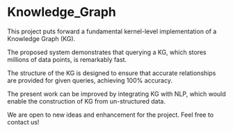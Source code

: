 # Knowledge_Graph

This project puts forward a fundamental kernel-level implementation of a Knowledge Graph (KG). 

The proposed system demonstrates that querying a KG, which stores millions of data points, is remarkably fast.

The structure of the KG is designed to ensure that accurate relationships are provided for given queries, achieving 100% accuracy.

The present work can be improved by integrating KG with NLP, which would enable the construction of KG from un-structured data.

We are open to new ideas and enhancement for the project. Feel free to contact us!
